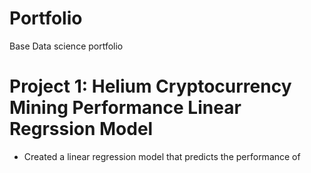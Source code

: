 # Portfolio
Base Data science portfolio

# Project 1: Helium Cryptocurrency Mining Performance Linear Regrssion Model
 - Created a linear regression model that predicts the performance of
